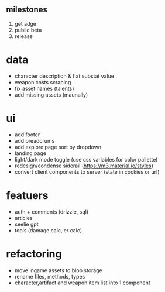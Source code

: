 ## milestones
1. get adge
2. public beta
3. release


# data
- character description & flat substat value
- weapon costs scraping
- fix asset names (talents)
- add missing assets (maunally)

# ui
- add footer
- add breadcrums
- add explore page sort by dropdown
- landing page
- light/dark mode toggle (use css variables for color pallette)
- redesign/condense siderail (https://m3.material.io/styles)
- convert client components to server (state in cookies or url) 

# featuers
- auth + comments (drizzle, sql)
- articles
- seelie gpt
- tools (damage calc, er calc)

# refactoring
- move ingame assets to blob storage
- rename files, methods, types
- character,artifact and weapon item list into 1 component 
